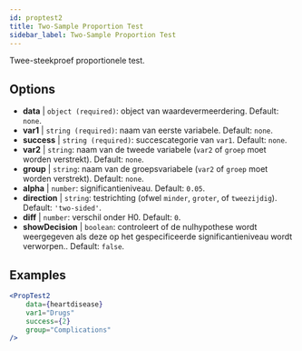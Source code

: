 ```yaml
---
id: proptest2
title: Two-Sample Proportion Test
sidebar_label: Two-Sample Proportion Test
---
```


Twee-steekproef proportionele test.

## Options

* __data__ | `object (required)`: object van waardevermeerdering. Default: `none`.
* __var1__ | `string (required)`: naam van eerste variabele. Default: `none`.
* __success__ | `string (required)`: succescategorie van `var1`. Default: `none`.
* __var2__ | `string`: naam van de tweede variabele (`var2` of `groep` moet worden verstrekt). Default: `none`.
* __group__ | `string`: naam van de groepsvariabele (`var2` of `groep` moet worden verstrekt). Default: `none`.
* __alpha__ | `number`: significantieniveau. Default: `0.05`.
* __direction__ | `string`: testrichting (ofwel `minder`, `groter`, of `tweezijdig`). Default: `'two-sided'`.
* __diff__ | `number`: verschil onder H0. Default: `0`.
* __showDecision__ | `boolean`: controleert of de nulhypothese wordt weergegeven als deze op het gespecificeerde significantieniveau wordt verworpen.. Default: `false`.


## Examples

```jsx live
<PropTest2
    data={heartdisease} 
    var1="Drugs"
    success={2}
    group="Complications"
/>
```
